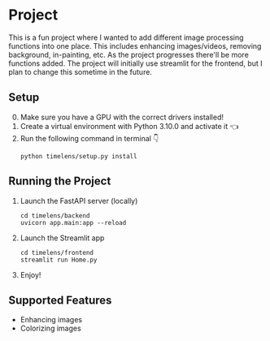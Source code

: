# Project
This is a fun project where I wanted to add different image processing functions into one place. This includes enhancing images/videos, removing background, in-painting, etc. As the project progresses there'll be more functions added. The project will initially use streamlit for the frontend, but I plan to change this sometime in the future.

## Setup
0. Make sure you have a GPU with the correct drivers installed!
1. Create a virtual environment with Python 3.10.0 and activate it :point_left:
2. Run the following command in terminal :point_down:
    ```terminal 
    python timelens/setup.py install
    ```

## Running the Project
1. Launch the FastAPI server (locally)
   ```terminal
   cd timelens/backend
   uvicorn app.main:app --reload
   ```
2. Launch the Streamlit app
   ```terminal
   cd timelens/frontend
   streamlit run Home.py
   ```
3. Enjoy!

## Supported Features
- Enhancing images
- Colorizing images
